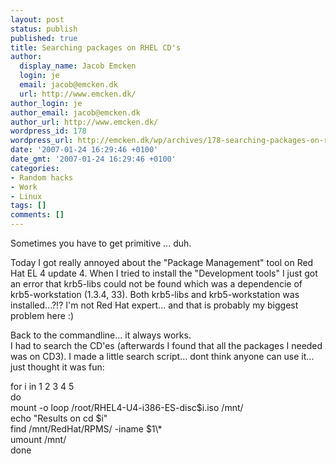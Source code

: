 ```yaml
---
layout: post
status: publish
published: true
title: Searching packages on RHEL CD's
author:
  display_name: Jacob Emcken
  login: je
  email: jacob@emcken.dk
  url: http://www.emcken.dk/
author_login: je
author_email: jacob@emcken.dk
author_url: http://www.emcken.dk/
wordpress_id: 178
wordpress_url: http://emcken.dk/wp/archives/178-searching-packages-on-rhel-cds.html
date: '2007-01-24 16:29:46 +0100'
date_gmt: '2007-01-24 16:29:46 +0100'
categories:
- Random hacks
- Work
- Linux
tags: []
comments: []
---
```

<p>Sometimes you have to get primitive ... duh.</p>
<p>Today I got really annoyed about the "Package Management" tool on Red Hat EL 4 update 4. When I tried to install the "Development tools" I just got an error that krb5-libs could not be found which was a dependencie of krb5-workstation (1.3.4, 33). Both krb5-libs and krb5-workstation was installed...?!? I'm not Red Hat expert... and that is probably my biggest problem here :)</p>
<p>Back to the commandline... it always works.<br />
I had to search the CD'es (afterwards I found that all the packages I needed was on CD3). I made a little search script... dont think anyone can use it... just thought it was fun:</p>
<p>    for i in 1 2 3 4 5<br />
    do<br />
        mount -o loop &#47;root&#47;RHEL4-U4-i386-ES-disc$i.iso  &#47;mnt&#47;<br />
        echo "Results on cd $i"<br />
        find &#47;mnt&#47;RedHat&#47;RPMS&#47; -iname $1\*<br />
        umount &#47;mnt&#47;<br />
    done</p>

